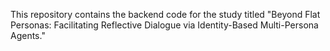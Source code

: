 This repository contains the backend code for the study titled "Beyond Flat Personas: Facilitating Reflective Dialogue via Identity-Based Multi-Persona Agents."
